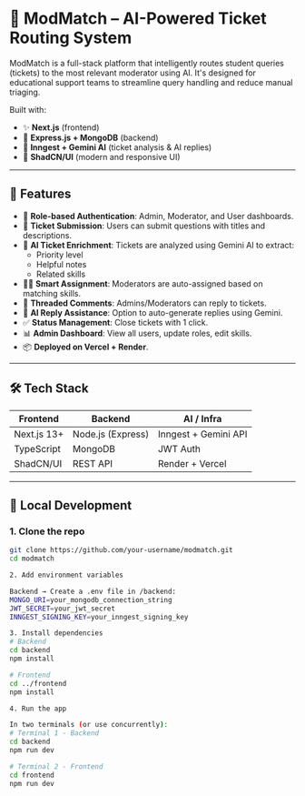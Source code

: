 # 🧠 ModMatch – AI-Powered Ticket Routing System

ModMatch is a full-stack platform that intelligently routes student queries (tickets) to the most relevant moderator using AI. It's designed for educational support teams to streamline query handling and reduce manual triaging.

Built with:

- ✨ **Next.js** (frontend)
- 🔧 **Express.js + MongoDB** (backend)
- 🤖 **Inngest + Gemini AI** (ticket analysis & AI replies)
- 💅 **ShadCN/UI** (modern and responsive UI)

---

## 🚀 Features

- 🔐 **Role-based Authentication**: Admin, Moderator, and User dashboards.
- 📝 **Ticket Submission**: Users can submit questions with titles and descriptions.
- 🧠 **AI Ticket Enrichment**: Tickets are analyzed using Gemini AI to extract:
  - Priority level
  - Helpful notes
  - Related skills
- 🧑‍⚖️ **Smart Assignment**: Moderators are auto-assigned based on matching skills.
- 💬 **Threaded Comments**: Admins/Moderators can reply to tickets.
- 🧠 **AI Reply Assistance**: Option to auto-generate replies using Gemini.
- ✅ **Status Management**: Close tickets with 1 click.
- 📊 **Admin Dashboard**: View all users, update roles, edit skills.
- 📦 **Deployed on Vercel + Render**.

---


## 🛠️ Tech Stack

| Frontend        | Backend       | AI / Infra           |
|------------------|----------------|----------------------|
| Next.js 13+       | Node.js (Express) | Inngest + Gemini API |
| TypeScript        | MongoDB        | JWT Auth             |
| ShadCN/UI         | REST API       | Render + Vercel      |

---

## 🧪 Local Development

### 1. Clone the repo
```bash
git clone https://github.com/your-username/modmatch.git
cd modmatch

2. Add environment variables

Backend → Create a .env file in /backend:
MONGO_URI=your_mongodb_connection_string
JWT_SECRET=your_jwt_secret
INNGEST_SIGNING_KEY=your_inngest_signing_key

3. Install dependencies
# Backend
cd backend
npm install

# Frontend
cd ../frontend
npm install

4. Run the app

In two terminals (or use concurrently):
# Terminal 1 - Backend
cd backend
npm run dev

# Terminal 2 - Frontend
cd frontend
npm run dev






